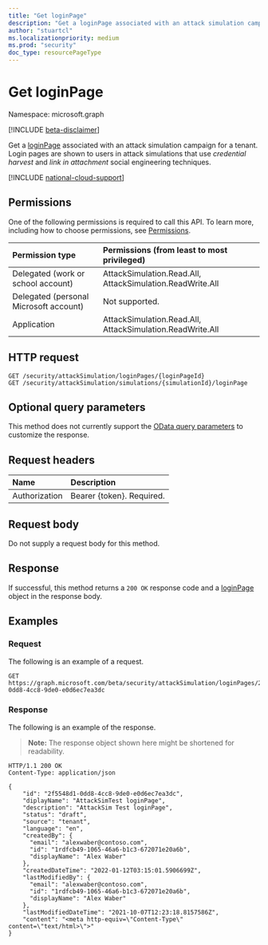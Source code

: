 ```yaml
---
title: "Get loginPage"
description: "Get a loginPage associated with an attack simulation campaign for a tenant."
author: "stuartcl"
ms.localizationpriority: medium
ms.prod: "security"
doc_type: resourcePageType
---
```


# Get loginPage

Namespace: microsoft.graph

[!INCLUDE [beta-disclaimer](../../includes/beta-disclaimer.md)]

Get a [loginPage](../resources/loginpage.md) associated with an attack simulation campaign for a tenant. Login pages are shown to users in attack simulations that use _credential harvest_ and _link in attachment_ social engineering techniques.

[!INCLUDE [national-cloud-support](../../includes/global-only.md)]

## Permissions

One of the following permissions is required to call this API. To learn more, including how to choose permissions, see [Permissions](/graph/permissions-reference).

| Permission type                        | Permissions (from least to most privileged)                            |
|:---------------------------------------|:-----------------------------------------------------------------------|
| Delegated (work or school account)     | AttackSimulation.Read.All, AttackSimulation.ReadWrite.All              |
| Delegated (personal Microsoft account) | Not supported.                                                         |
| Application                            | AttackSimulation.Read.All, AttackSimulation.ReadWrite.All              |

## HTTP request

<!-- {
  "blockType": "ignored"
}
-->
``` http
GET /security/attackSimulation/loginPages/{loginPageId}
GET /security/attackSimulation/simulations/{simulationId}/loginPage
```

## Optional query parameters

This method does not currently support the [OData query parameters](/graph/query-parameters) to customize the response.

## Request headers

|Name|Description|
|:---|:---|
|Authorization|Bearer {token}. Required.|

## Request body

Do not supply a request body for this method.

## Response

If successful, this method returns a `200 OK` response code and a [loginPage](../resources/loginpage.md) object in the response body.

## Examples

### Request

The following is an example of a request.
<!-- {
  "blockType": "request",
  "name": "get_loginpage"
}
-->
``` http
GET https://graph.microsoft.com/beta/security/attackSimulation/loginPages/2f5548d1-0dd8-4cc8-9de0-e0d6ec7ea3dc
```

### Response

The following is an example of the response.

>**Note:** The response object shown here might be shortened for readability.

<!-- {
  "blockType": "response",
  "truncated": true,
  "@odata.type": "microsoft.graph.loginPage"
}
-->
``` http
HTTP/1.1 200 OK
Content-Type: application/json

{
    "id": "2f5548d1-0dd8-4cc8-9de0-e0d6ec7ea3dc",
    "diplayName": "AttackSimTest loginPage",
    "description": "AttackSim Test loginPage",
    "status": "draft",
    "source": "tenant",
    "language": "en",
    "createdBy": {
      "email": "alexwaber@contoso.com",
      "id": "1rdfcb49-1065-46a6-b1c3-672071e20a6b",
      "displayName": "Alex Waber"
    },
    "createdDateTime": "2022-01-12T03:15:01.5906699Z",
    "lastModifiedBy": {
      "email": "alexwaber@contoso.com",
      "id": "1rdfcb49-1065-46a6-b1c3-672071e20a6b",
      "displayName": "Alex Waber"
    },
    "lastModifiedDateTime": "2021-10-07T12:23:18.8157586Z",
    "content": "<meta http-equiv=\"Content-Type\" content=\"text/html>\">"
}
```
